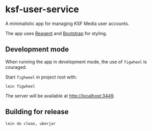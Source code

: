 # ksf-user-service

A minimalistic app for managing KSF Media user accounts.

The app uses [Reagent](https://reagent-project.github.io/) and [Bootstrap](https://getbootstrap.com/) for styling.

## Development mode

When running the app in development mode, the use of `figwheel` is couraged.

Start `fighweel` in project root with:

```
lein figwheel
```

The server will be available at [http://localhost:3449](http://localhost:3449).

## Building for release

```
lein do clean, uberjar
```
